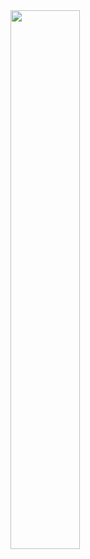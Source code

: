 
<img align="left" width="47%" src="https://github-readme-stats.vercel.app/api/top-langs/?username=praisejahuzoma&layout=compact"/>





